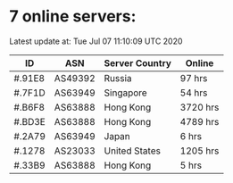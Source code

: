 # 7 online servers:

Latest update at: Tue Jul 07 11:10:09 UTC 2020

| ID | ASN | Server Country | Online |
| -- | --- | -------------- | ------ |
| #.91E8 | AS49392 | Russia | 97 hrs |
| #.7F1D | AS63949 | Singapore | 54 hrs |
| #.B6F8 | AS63888 | Hong Kong | 3720 hrs |
| #.BD3E | AS63888 | Hong Kong | 4789 hrs |
| #.2A79 | AS63949 | Japan | 6 hrs |
| #.1278 | AS23033 | United States | 1205 hrs |
| #.33B9 | AS63888 | Hong Kong | 5 hrs |

